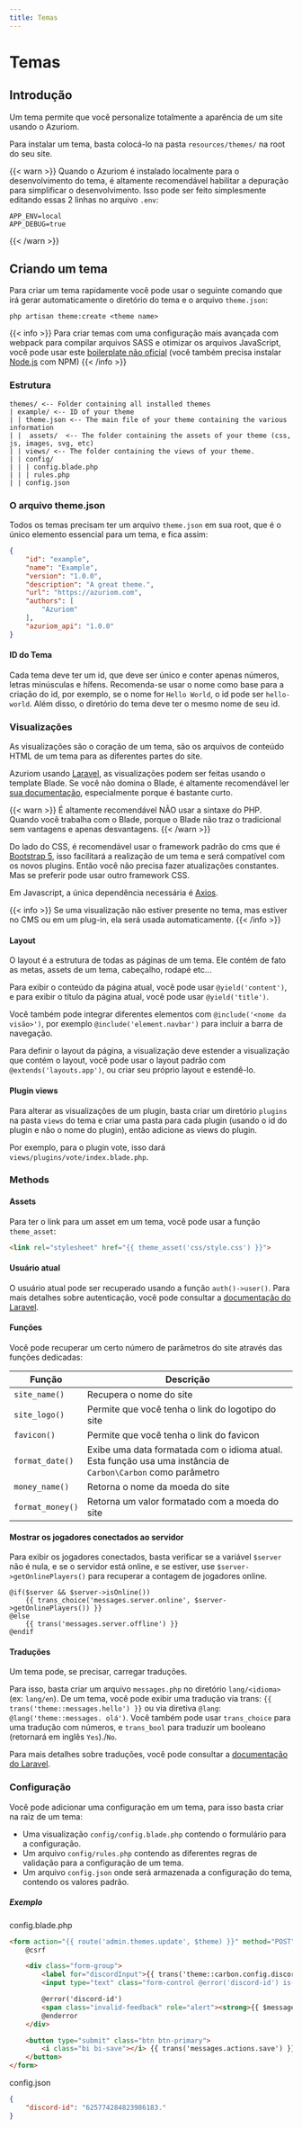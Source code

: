```yaml
---
title: Temas
---
```


# Temas

## Introdução

Um tema permite que você personalize totalmente a aparência de um site usando o Azuriom.

Para instalar um tema, basta colocá-lo na pasta `resources/themes/` na root do seu site.

{{< warn >}}
Quando o Azuriom é instalado localmente para o desenvolvimento do tema, é altamente recomendável habilitar a depuração para simplificar o desenvolvimento. Isso pode ser feito simplesmente editando essas 2 linhas no arquivo `.env`:
```
APP_ENV=local
APP_DEBUG=true
```
{{< /warn >}}

## Criando um tema

Para criar um tema rapidamente você pode usar o seguinte comando que irá gerar automaticamente o diretório do tema e o arquivo `theme.json`:
```
php artisan theme:create <theme name>
```

{{< info >}}
Para criar temas com uma configuração mais avançada com webpack para compilar arquivos SASS e otimizar os arquivos JavaScript, você pode usar este [boilerplate não oficial](https://github.com/nolway/azuriom-theme-boilerplate) (você também precisa instalar [Node.js](https://nodejs.org) com NPM)
{{< /info >}}

### Estrutura

```
themes/ <-- Folder containing all installed themes
| example/ <-- ID of your theme
| | theme.json <-- The main file of your theme containing the various information
| |  assets/  <-- The folder containing the assets of your theme (css, js, images, svg, etc)
| | views/ <-- The folder containing the views of your theme.
| | config/
| | | config.blade.php
| | | rules.php
| | config.json
```

### O arquivo theme.json

Todos os temas precisam ter um arquivo `theme.json` em sua root, que é o único elemento essencial para um tema, e fica assim:
```json
{
    "id": "example",
    "name": "Example",
    "version": "1.0.0",
    "description": "A great theme.",
    "url": "https://azuriom.com",
    "authors": [
        "Azuriom"
    ],
    "azuriom_api": "1.0.0"
}
```

#### ID do Tema

Cada tema deve ter um id, que deve ser único e conter apenas números, letras minúsculas e hífens. Recomenda-se usar o nome como base para a criação do id, por exemplo, se o nome for `Hello World`, o id pode ser `hello-world`. Além disso, o diretório do tema deve ter o mesmo nome de seu id.

### Visualizações

As visualizações são o coração de um tema, são os arquivos de conteúdo HTML de um tema para as diferentes partes do site.

Azuriom usando [Laravel](https://laravel.com/), as visualizações podem ser feitas usando o template Blade. Se você não domina o Blade, é altamente recomendável ler [sua documentação](https://laravel.com/docs/blade), especialmente porque é bastante curto.

{{< warn >}}
É altamente recomendável NÃO usar a sintaxe do PHP. Quando você trabalha com o Blade, porque o Blade não traz o tradicional sem vantagens e apenas desvantagens.
{{< /warn >}}

Do lado do CSS, é recomendável usar o framework padrão do cms que é [Bootstrap 5](https://getbootstrap.com), isso facilitará a realização de um tema e será compatível com os novos plugins. Então você não precisa fazer atualizações constantes. Mas se preferir pode usar outro framework CSS.

Em Javascript, a única dependência necessária é [Axios](https://github.com/axios/axios).

{{< info >}}
Se uma visualização não estiver presente no tema, mas estiver no CMS ou em um plug-in, ela será usada automaticamente.
{{< /info >}}

#### Layout

O layout é a estrutura de todas as páginas de um tema. Ele contém de fato as metas, assets de um tema, cabeçalho, rodapé etc...

Para exibir o conteúdo da página atual, você pode usar `@yield('content')`, e para exibir o título da página atual, você pode usar `@yield('title')`.

Você também pode integrar diferentes elementos com `@include('<nome da visão>')`, por exemplo `@include('element.navbar')` para incluir a barra de navegação.

Para definir o layout da página, a visualização deve estender a visualização que contém o layout, você pode usar o layout padrão com `@extends('layouts.app')`, ou criar seu próprio layout e estendê-lo.

#### Plugin views

Para alterar as visualizações de um plugin, basta criar um diretório `plugins` na pasta `views` do tema e criar uma pasta para cada plugin (usando o id do plugin e não o nome do plugin), então adicione as views do plugin.

Por exemplo, para o plugin vote, isso dará `views/plugins/vote/index.blade.php`.

### Methods

#### Assets

Para ter o link para um asset em um tema, você pode usar a função `theme_asset`:
```html
<link rel="stylesheet" href="{{ theme_asset('css/style.css') }}">
```

#### Usuário atual

O usuário atual pode ser recuperado usando a função `auth()->user()`. Para mais detalhes sobre autenticação, você pode consultar a [documentação do Laravel](https://laravel.com/docs/authentication).

#### Funções

Você pode recuperar um certo número de parâmetros do site através das funções dedicadas:

| Função         	| Descrição                                                                                                            	 |
|-------------------|------------------------------------------------------------------------------------------------------------------------|
| `site_name()`    	| Recupera o nome do site                                                                                              	 |
| `site_logo()`    	| Permite que você tenha o link do logotipo do site                                                                      |
| `favicon()`      	| Permite que você tenha o link do favicon                                                                               |
| `format_date()`  	| Exibe uma data formatada com o idioma atual. Esta função usa uma instância de `Carbon\Carbon` como parâmetro 			 |
| `money_name()`   	| Retorna o nome da moeda do site                                                                           			 |
| `format_money()` 	| Retorna um valor formatado com a moeda do site                                                                  		 |

#### Mostrar os jogadores conectados ao servidor

Para exibir os jogadores conectados, basta verificar se a variável `$server` não é nula, e se o servidor está online, e se estiver, use `$server->getOnlinePlayers()` para recuperar a contagem de jogadores online.

```blade
@if($server && $server->isOnline())
    {{ trans_choice('messages.server.online', $server->getOnlinePlayers()) }}
@else
    {{ trans('messages.server.offline') }}
@endif
```

#### Traduções

Um tema pode, se precisar, carregar traduções.

Para isso, basta criar um arquivo `messages.php` no diretório `lang/<idioma>` (ex: `lang/en`). De um tema, você pode exibir uma tradução via trans: `{{ trans('theme::messages.hello') }}` ou via diretiva `@lang`: `@lang('theme::messages. olá')`. Você também pode usar `trans_choice` para uma tradução com números, e `trans_bool` para traduzir um booleano (retornará em inglês `Yes`)./`No`.

Para mais detalhes sobre traduções, você pode consultar a [documentação do Laravel](https://laravel.com/docs/localization).

### Configuração

Você pode adicionar uma configuração em um tema, para isso basta criar na raiz de um tema:
* Uma visualização `config/config.blade.php` contendo o formulário para a configuração.
* Um arquivo `config/rules.php` contendo as diferentes regras de validação para a configuração de um tema.
* Um arquivo `config.json` onde será armazenada a configuração do tema, contendo os valores padrão.

##### Exemplo

config.blade.php
```html
<form action="{{ route('admin.themes.update', $theme) }}" method="POST">
    @csrf

    <div class="form-group">
        <label for="discordInput">{{ trans('theme::carbon.config.discord') }}</label>
        <input type="text" class="form-control @error('discord-id') is-invalid @enderror" id="discordInput" name="discord-id" required value="{{ old('discord-id', config('theme.discord-id')) }}">

        @error('discord-id')
        <span class="invalid-feedback" role="alert"><strong>{{ $message }}</strong></span>
        @enderror
    </div>

    <button type="submit" class="btn btn-primary">
        <i class="bi bi-save"></i> {{ trans('messages.actions.save') }}
    </button>
</form>
```

config.json
```json
{
    "discord-id": "625774284823986183."
}
```
